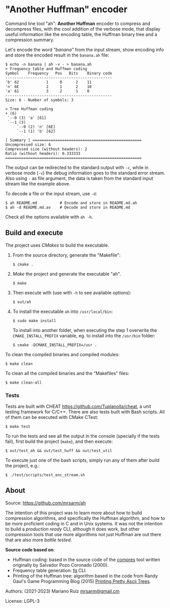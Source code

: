 "Another Huffman" encoder
=========================

Command line tool "ah": **Another Huffman** encoder to compress and decompress
files, with the cool addition of the verbose mode, that display useful
information like the encoding table, the Huffman binary tree and
a compression summary.

Let's encode the word _"banana"_ from the input stream, show encoding
info and store the encoded result in the `banana.ah` file:

    $ echo -n banana | ah -v - > banana.ah
    > Frequency table and Huffman coding
    Symbol    Frequency   Pos   Bits    Binary code
    -----------------------------------------------
    'b' 62            1     0      2    11
    'n' 6E            2     1      2    10
    'a' 61            3     2      1    0
    -----------------------------------------------
    Size: 6 - Number of symbols: 3
    
    > Tree Huffman coding
    + (6)
     `--0 (3) 'a' [61]
     `--1 (3)
         `--0 (2) 'n' [6E]
         `--1 (1) 'b' [62]

    [ Summary ] ================================================
    Uncompressed size: 6
    Compressed size (without headers): 2
    Ratio (without headers): 0.333333
    ============================================================


The output can be redirected to the standard output with `-c`, while in
verbose mode (`-v`) the debug information goes to the standard error stream.
Also using `-` as file argument, the data is taken from the standard
input stream like the example above.

To decode a file or the input stream, use `-d`:

    $ ah README.md          # Encode and store in README.md.ah
    $ ah -d README.md.av    # Decode and store in README.md

Check all the options available with `ah -h`.


Build and execute
-----------------

The project uses *CMakes* to build the executable.

1. From the source directory, generate the "Makefile":

       $ cmake .

2. *Make* the project and generate the executable "ah".

       $ make

3. Then execute with (use with `-h` to see available options):

       $ out/ah

4. To install the executable `ah` into `/usr/local/bin`:

       $ sudo make install

   To install into another folder, when executing the step 1
   overwrite the `CMAKE_INSTALL_PREFIX` variable, eg.
   to install into the `/usr/bin` folder:

       $ cmake -DCMAKE_INSTALL_PREFIX=/usr .

To clean the compiled binaries and compiled modules:

    $ make clean

To clean all the compiled binaries and the "Makefiles" files:

    $ make clean-all


### Tests

Tests are built with CHEAT <https://github.com/Tuplanolla/cheat>,
a unit testing framework for C/C++. There are also tests built
with Bash scripts. All of them can be executed
with CMake CTest:

    $ make test

To run the tests and see all the output in the console (specially
if the tests fail), first build the project (`make`), and then execute:

    $ out/test_ah && out/test_huff && out/test_util

To execute just one of the bash scripts, simply run any of them
after build the project, e.g.:

    $ ./test/scripts/test_enc_stream.sh

About
-----

Source: https://github.com/mrsarm/ah

The intention of this project was to learn more about how to build
compression algorithms, and specifically the Huffman algorithm, and
how to be more proficient coding in C and in Unix systems. It was not the
intention to build a _production ready_ CLI, although it does work, but
other compression tools that use more algorithms not just Huffman are
out there that are also more _battle tested_.

**Source code based on**:

- Huffman coding: based in the source code of the [compres](https://github.com/mrsarm/compres)
  tool written originally by Salvador Pozo Coronado (2000).
- Frequency table generation: [fq](https://github.com/mrsarm/fq) CLI.
- Printing of the Huffman tree: algorithm based in the code from Randy Gaul's Game
  Programming Blog (2015) [Printing Pretty Ascii Trees](https://www.randygaul.net/2015/06/15/printing-pretty-ascii-trees/).

Authors: (2021-2023) Mariano Ruiz <mrsarm@gmail.cm>

License: LGPL-3
